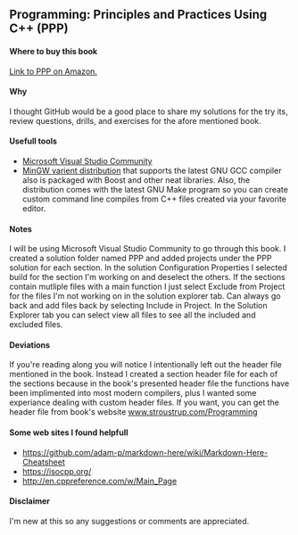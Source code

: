 ## Programming: Principles and Practices Using C++ (PPP)
#### Where to buy this book
[Link to PPP on Amazon.](https://www.amazon.com/Programming-Principles-Practice-Using-2nd/dp/0321992784/ref=sr_1_1?s=books&ie=UTF8&qid=1444058171&sr=1-1&keywords=Programming%3A+Principles+and+Practice+Using+C%2B%2B)

#### Why
I thought GitHub would be a good place to share my solutions for the try its, review questions, drills, and exercises for the afore mentioned book.

#### Usefull tools
- [Microsoft Visual Studio Community](https://www.visualstudio.com/en-us/products/visual-studio-community-vs.aspx)
- [MinGW varient distribution](https://nuwen.net/mingw.html) that supports the latest GNU GCC compiler also is packaged with Boost and other neat libraries.
	Also, the distribution comes with the latest GNU Make program so you can create custom command line compiles from C++ files created via your favorite editor.

#### Notes
I will be using Microsoft Visual Studio Community to go through this book. 
I created a solution folder named PPP and added projects under the PPP solution for each section.
In the solution Configuration Properties I selected build for the section I'm working on and deselect the others.
If the sections contain mutliple files with a main function I just select Exclude from Project for the files I'm not working on 
in the solution explorer tab.  Can always go back and add files back by selecting Include in Project. In the Solution Explorer tab you
can select view all files to see all the included and excluded files.

#### Deviations
If you're reading along you will notice I intentionally left out the header file mentioned in the book.  Instead I created a section header file for each of the sections 
because in the book's presented header file the functions have been implimented into most modern compilers, plus I wanted some experiance dealing with custom header files.
If you want, you can get the header file from book's website www.stroustrup.com/Programming

#### Some web sites I found helpfull
- https://github.com/adam-p/markdown-here/wiki/Markdown-Here-Cheatsheet 
- https://isocpp.org/
- http://en.cppreference.com/w/Main_Page

#### Disclaimer
I'm new at this so any suggestions or comments are appreciated.
